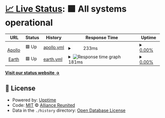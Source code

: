 # [📈 Live Status](https://status.alru.ga): <!--live status--> **🟩 All systems operational**

<!--start: status pages-->
<!-- This summary is generated by Upptime (https://github.com/upptime/upptime) -->
<!-- Do not edit this manually, your changes will be overwritten -->
<!-- prettier-ignore -->
| URL | Status | History | Response Time | Uptime |
| --- | ------ | ------- | ------------- | ------ |
| <img alt="" src="https://favicons.githubusercontent.com/apollo.banabyte.com" height="13"> [Apollo](https://apollo.banabyte.com:8080) | 🟩 Up | [apollo.yml](https://github.com/DamienVesper/status.alru.ga/commits/HEAD/history/apollo.yml) | <details><summary><img alt="Response time graph" src="./graphs/apollo/response-time-week.png" height="20"> 233ms</summary><br><a href="https://status.alru.ga/history/apollo"><img alt="Response time 523" src="https://img.shields.io/endpoint?url=https%3A%2F%2Fraw.githubusercontent.com%2FDamienVesper%2Fstatus.alru.ga%2FHEAD%2Fapi%2Fapollo%2Fresponse-time.json"></a><br><a href="https://status.alru.ga/history/apollo"><img alt="24-hour response time 224" src="https://img.shields.io/endpoint?url=https%3A%2F%2Fraw.githubusercontent.com%2FDamienVesper%2Fstatus.alru.ga%2FHEAD%2Fapi%2Fapollo%2Fresponse-time-day.json"></a><br><a href="https://status.alru.ga/history/apollo"><img alt="7-day response time 233" src="https://img.shields.io/endpoint?url=https%3A%2F%2Fraw.githubusercontent.com%2FDamienVesper%2Fstatus.alru.ga%2FHEAD%2Fapi%2Fapollo%2Fresponse-time-week.json"></a><br><a href="https://status.alru.ga/history/apollo"><img alt="30-day response time 242" src="https://img.shields.io/endpoint?url=https%3A%2F%2Fraw.githubusercontent.com%2FDamienVesper%2Fstatus.alru.ga%2FHEAD%2Fapi%2Fapollo%2Fresponse-time-month.json"></a><br><a href="https://status.alru.ga/history/apollo"><img alt="1-year response time 451" src="https://img.shields.io/endpoint?url=https%3A%2F%2Fraw.githubusercontent.com%2FDamienVesper%2Fstatus.alru.ga%2FHEAD%2Fapi%2Fapollo%2Fresponse-time-year.json"></a></details> | <details><summary><a href="https://status.alru.ga/history/apollo">0.00%</a></summary><a href="https://status.alru.ga/history/apollo"><img alt="All-time uptime 0.00%" src="https://img.shields.io/endpoint?url=https%3A%2F%2Fraw.githubusercontent.com%2FDamienVesper%2Fstatus.alru.ga%2FHEAD%2Fapi%2Fapollo%2Fuptime.json"></a><br><a href="https://status.alru.ga/history/apollo"><img alt="24-hour uptime 0.00%" src="https://img.shields.io/endpoint?url=https%3A%2F%2Fraw.githubusercontent.com%2FDamienVesper%2Fstatus.alru.ga%2FHEAD%2Fapi%2Fapollo%2Fuptime-day.json"></a><br><a href="https://status.alru.ga/history/apollo"><img alt="7-day uptime 0.00%" src="https://img.shields.io/endpoint?url=https%3A%2F%2Fraw.githubusercontent.com%2FDamienVesper%2Fstatus.alru.ga%2FHEAD%2Fapi%2Fapollo%2Fuptime-week.json"></a><br><a href="https://status.alru.ga/history/apollo"><img alt="30-day uptime 0.00%" src="https://img.shields.io/endpoint?url=https%3A%2F%2Fraw.githubusercontent.com%2FDamienVesper%2Fstatus.alru.ga%2FHEAD%2Fapi%2Fapollo%2Fuptime-month.json"></a><br><a href="https://status.alru.ga/history/apollo"><img alt="1-year uptime 0.00%" src="https://img.shields.io/endpoint?url=https%3A%2F%2Fraw.githubusercontent.com%2FDamienVesper%2Fstatus.alru.ga%2FHEAD%2Fapi%2Fapollo%2Fuptime-year.json"></a></details>
| <img alt="" src="https://favicons.githubusercontent.com/earth.banabyte.com" height="13"> [Earth](https://earth.banabyte.com:8080) | 🟩 Up | [earth.yml](https://github.com/DamienVesper/status.alru.ga/commits/HEAD/history/earth.yml) | <details><summary><img alt="Response time graph" src="./graphs/earth/response-time-week.png" height="20"> 181ms</summary><br><a href="https://status.alru.ga/history/earth"><img alt="Response time 189" src="https://img.shields.io/endpoint?url=https%3A%2F%2Fraw.githubusercontent.com%2FDamienVesper%2Fstatus.alru.ga%2FHEAD%2Fapi%2Fearth%2Fresponse-time.json"></a><br><a href="https://status.alru.ga/history/earth"><img alt="24-hour response time 218" src="https://img.shields.io/endpoint?url=https%3A%2F%2Fraw.githubusercontent.com%2FDamienVesper%2Fstatus.alru.ga%2FHEAD%2Fapi%2Fearth%2Fresponse-time-day.json"></a><br><a href="https://status.alru.ga/history/earth"><img alt="7-day response time 181" src="https://img.shields.io/endpoint?url=https%3A%2F%2Fraw.githubusercontent.com%2FDamienVesper%2Fstatus.alru.ga%2FHEAD%2Fapi%2Fearth%2Fresponse-time-week.json"></a><br><a href="https://status.alru.ga/history/earth"><img alt="30-day response time 174" src="https://img.shields.io/endpoint?url=https%3A%2F%2Fraw.githubusercontent.com%2FDamienVesper%2Fstatus.alru.ga%2FHEAD%2Fapi%2Fearth%2Fresponse-time-month.json"></a><br><a href="https://status.alru.ga/history/earth"><img alt="1-year response time 189" src="https://img.shields.io/endpoint?url=https%3A%2F%2Fraw.githubusercontent.com%2FDamienVesper%2Fstatus.alru.ga%2FHEAD%2Fapi%2Fearth%2Fresponse-time-year.json"></a></details> | <details><summary><a href="https://status.alru.ga/history/earth">0.00%</a></summary><a href="https://status.alru.ga/history/earth"><img alt="All-time uptime 0.00%" src="https://img.shields.io/endpoint?url=https%3A%2F%2Fraw.githubusercontent.com%2FDamienVesper%2Fstatus.alru.ga%2FHEAD%2Fapi%2Fearth%2Fuptime.json"></a><br><a href="https://status.alru.ga/history/earth"><img alt="24-hour uptime 0.00%" src="https://img.shields.io/endpoint?url=https%3A%2F%2Fraw.githubusercontent.com%2FDamienVesper%2Fstatus.alru.ga%2FHEAD%2Fapi%2Fearth%2Fuptime-day.json"></a><br><a href="https://status.alru.ga/history/earth"><img alt="7-day uptime 0.00%" src="https://img.shields.io/endpoint?url=https%3A%2F%2Fraw.githubusercontent.com%2FDamienVesper%2Fstatus.alru.ga%2FHEAD%2Fapi%2Fearth%2Fuptime-week.json"></a><br><a href="https://status.alru.ga/history/earth"><img alt="30-day uptime 0.00%" src="https://img.shields.io/endpoint?url=https%3A%2F%2Fraw.githubusercontent.com%2FDamienVesper%2Fstatus.alru.ga%2FHEAD%2Fapi%2Fearth%2Fuptime-month.json"></a><br><a href="https://status.alru.ga/history/earth"><img alt="1-year uptime 0.00%" src="https://img.shields.io/endpoint?url=https%3A%2F%2Fraw.githubusercontent.com%2FDamienVesper%2Fstatus.alru.ga%2FHEAD%2Fapi%2Fearth%2Fuptime-year.json"></a></details>

<!--end: status pages-->

[**Visit our status website →**](https://status.alru.ga)

## 📄 License

- Powered by: [Upptime](https://github.com/upptime/upptime)
- Code: [MIT](./.github/LICENSE) © [Alliance Reunited](https://alru.ga)
- Data in the `./history` directory: [Open Database License](https://opendatacommons.org/licenses/odbl/1-0/)
